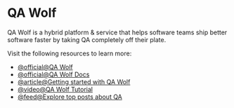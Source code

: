 # QA Wolf

QA Wolf is a hybrid platform & service that helps software teams ship better software faster by taking QA completely off their plate.

Visit the following resources to learn more:

- [@official@QA Wolf](https://www.qawolf.com/)
- [@official@QA Wolf Docs](https://app.qawolf.com/docs/why-qa-wolf)
- [@article@Getting started with QA Wolf](https://app.qawolf.com/docs/create-a-test)
- [@video@QA Wolf Tutorial](https://www.youtube.com/watch?v=BRxVu0De-4k\&list=PL33T95M59Kkg1zKCU5NHc2g2XYXOs3-DU)
- [@feed@Explore top posts about QA](https://app.daily.dev/tags/qa?ref=roadmapsh)
